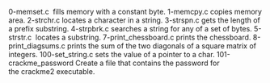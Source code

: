 0-memset.c	 fills memory with a constant byte.
1-memcpy.c	copies memory area.
2-strchr.c	locates a character in a string.
3-strspn.c	gets the length of a prefix substring.
4-strpbrk.c	searches a string for any of a set of bytes.
5-strstr.c	 locates a substring.
7-print_chessboard.c	prints the chessboard.
8-print_diagsums.c	prints the sum of the two diagonals of a square matrix of integers.
100-set_string.c	sets the value of a pointer to a char.
101-crackme_password	Create a file that contains the password for the crackme2 executable.

